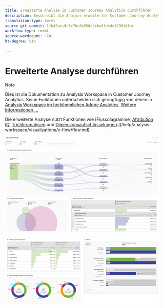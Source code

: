 ```yaml
---
title: Erweiterte Analyse in Customer Journey Analytics durchführen
description: Beschreibt die Analyse erweiterter Customer Journey Analytics in Workspace.
translation-type: tm+mt
source-git-commit: 1fb46acc9c7c70e64058d2c6a8fdcde119910fec
workflow-type: tm+mt
source-wordcount: '74'
ht-degree: 51%

---
```



# Erweiterte Analyse durchführen

>[!NOTE]
>
>Dies ist die Dokumentation zu Analysis Workspace in Customer Journey Analytics. Seine Funktionen unterscheiden sich geringfügig von denen in [Analysis Workspace im herkömmlichen Adobe Analytics](https://docs.adobe.com/content/help/de-DE/analytics/analyze/analysis-workspace/home.html). [Weitere Informationen ...](/help/getting-started/cja-aa.md)

Die erweiterte Analyse nutzt Funktionen wie [Flussdiagramme, [Attribution IQ](/help/analysis-workspace/attribution/overview.md), [Trichteranalysen](/help/analysis-workspace/visualizations/fallout/fallout-flow.md) und [Dimensionsaufschlüsselungen](/help/components/dimensions/t-breakdown-fa.md).](/help/analysis-workspace/visualizations/c-flow/flow.md)

![Workspace-Screenshot 1](assets/cja-adv-analysis1.png)

![Workspace-Screenshot 2](assets/cja-adv-analysis2.png)
